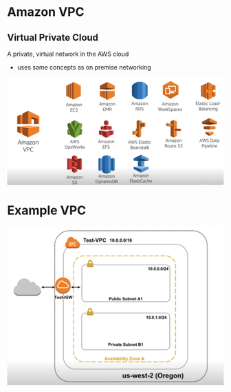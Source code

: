 # Amazon VPC

## Virtual Private Cloud

A private, virtual network in the AWS cloud
- uses same concepts as on premise networking

![Amazon VPC](amazon-vpc.png)

# Example VPC

![Amazon Example VPC](example-vpc.png)